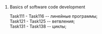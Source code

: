 1. Basics of software code development

    Task111 - Task116 -- линейные программы;  
    Task121 - Task125 -- ветвления;  
    Task131 - Task138 -- циклы;  
